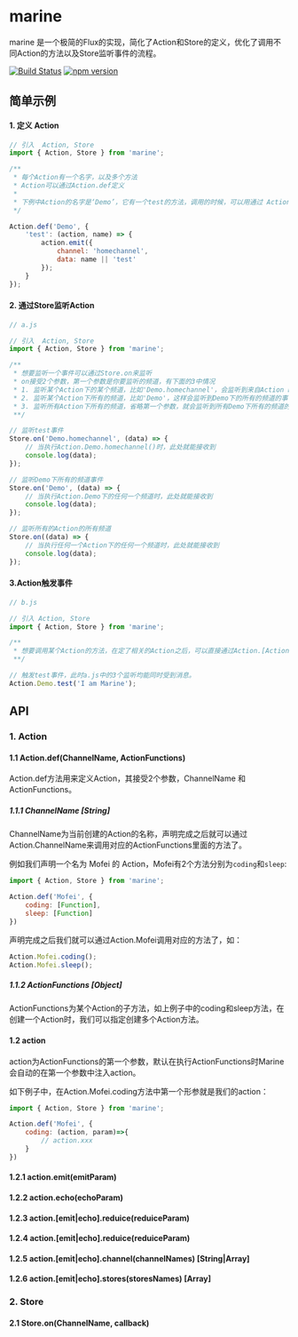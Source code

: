 # marine
marine 是一个极简的Flux的实现，简化了Action和Store的定义，优化了调用不同Action的方法以及Store监听事件的流程。

[![Build Status](https://travis-ci.org/zmofei/marine.svg?branch=master)](https://travis-ci.org/zmofei/marine)
[![npm version](https://img.shields.io/npm/v/marine.svg?style=flat-square)](https://www.npmjs.com/package/marine)

## 简单示例

#### 1. 定义 Action

```javascript
// 引入  Action, Store
import { Action, Store } from 'marine';

/**
 * 每个Action有一个名字，以及多个方法
 * Action可以通过Action.def定义
 * 
 * 下例中Action的名字是‘Demo’，它有一个test的方法，调用的时候，可以用通过 Action.Demo.test() 调用。 
 */

Action.def('Demo', {
    'test': (action, name) => {
        action.emit({
            channel: 'homechannel',
            data: name || 'test'
        });
    }
});
```

#### 2. 通过Store监听Action

```javascript
// a.js

// 引入  Action, Store
import { Action, Store } from 'marine';

/**
 * 想要监听一个事件可以通过Store.on来监听
 * on接受2个参数，第一个参数是你要监听的频道，有下面的3中情况
 * 1. 监听某个Action下的某个频道，比如'Demo.homechannel'，会监听到来自Action Demo的homechannel频道的事件
 * 2. 监听某个Action下所有的频道，比如'Demo'，这样会监听到Demo下的所有的频道的事件
 * 3. 监听所有Action下所有的频道，省略第一个参数，就会监听到所有Demo下所有的频道的事件
 **/

// 监听test事件
Store.on('Demo.homechannel', (data) => {
    // 当执行Action.Demo.homechannel()时，此处就能接收到
    console.log(data);
});

// 监听Demo下所有的频道事件
Store.on('Demo', (data) => {
    // 当执行Action.Demo下的任何一个频道时，此处就能接收到
    console.log(data);
});

// 监听所有的Action的所有频道
Store.on((data) => {
    // 当执行任何一个Action下的任何一个频道时，此处就能接收到
    console.log(data);
});
```

#### 3.Action触发事件
```javascript
// b.js

// 引入 Action, Store
import { Action, Store } from 'marine';

/**
 * 想要调用某个Action的方法，在定了相关的Action之后，可以直接通过Action.[ActionName].[ActionFunction] 调用
 **/

// 触发test事件，此时a.js中的3个监听均能同时受到消息。
Action.Demo.test('I am Marine');
```

## API

### 1. Action

#### 1.1 Action.def(ChannelName, ActionFunctions)

Action.def方法用来定义Action，其接受2个参数，ChannelName 和 ActionFunctions。 

##### 1.1.1 ChannelName [String]

ChannelName为当前创建的Action的名称，声明完成之后就可以通过Action.ChannelName来调用对应的ActionFunctions里面的方法了。

例如我们声明一个名为 Mofei 的 Action，Mofei有2个方法分别为`coding`和`sleep`:

```javascript
import { Action, Store } from 'marine';

Action.def('Mofei', {
    coding: [Function],
    sleep: [Function]
})
```

声明完成之后我们就可以通过Action.Mofei调用对应的方法了，如：

```javascript
Action.Mofei.coding();
Action.Mofei.sleep();
```

##### 1.1.2 ActionFunctions [Object]

ActionFunctions为某个Action的子方法，如上例子中的coding和sleep方法，在创建一个Action时，我们可以指定创建多个Action方法。

#### 1.2 action

action为ActionFunctions的第一个参数，默认在执行ActionFunctions时Marine会自动的在第一个参数中注入action。

如下例子中，在Action.Mofei.coding方法中第一个形参就是我们的action：

```javascript
import { Action, Store } from 'marine';

Action.def('Mofei', {
    coding: (action, param)=>{
        // action.xxx
    }
})
```
#### 1.2.1 action.emit(emitParam)
#### 1.2.2 action.echo(echoParam)
#### 1.2.3 action.[emit|echo].reduice(reduiceParam)
#### 1.2.4 action.[emit|echo].reduice(reduiceParam)
#### 1.2.5 action.[emit|echo].channel(channelNames) [String|Array]
#### 1.2.6 action.[emit|echo].stores(storesNames) [Array]


### 2. Store

#### 2.1 Store.on(ChannelName, callback)